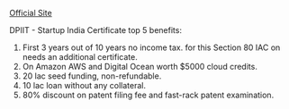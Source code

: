 [Official Site](https://dpiit.gov.in/startup-india/startup-india-initiative)

DPIIT - Startup India Certificate top 5 benefits:
1. First 3 years out of 10 years no income tax. for this Section 80 IAC on needs an additional certificate.
2. On Amazon AWS and Digital Ocean worth $5000 cloud credits.
3. 20 lac seed funding, non-refundable.
4. 10 lac loan without any collateral.
5. 80% discount on patent filing fee and fast-rack patent examination.